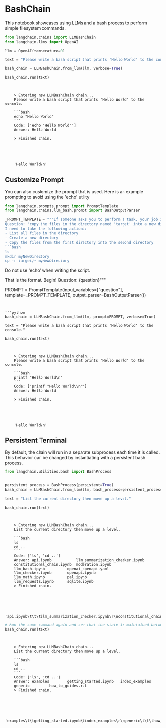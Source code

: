 # BashChain
This notebook showcases using LLMs and a bash process to perform simple filesystem commands.

<!-- WARNING: THIS FILE WAS AUTOGENERATED! DO NOT EDIT! Instead, edit the notebook w/the location & name as this file. -->


```python
from langchain.chains import LLMBashChain
from langchain.llms import OpenAI

llm = OpenAI(temperature=0)

text = "Please write a bash script that prints 'Hello World' to the console."

bash_chain = LLMBashChain.from_llm(llm, verbose=True)

bash_chain.run(text)
```

<CodeOutputBlock lang="python">

```
    
    
    > Entering new LLMBashChain chain...
    Please write a bash script that prints 'Hello World' to the console.
    
    ```bash
    echo "Hello World"
    ```
    Code: ['echo "Hello World"']
    Answer: Hello World
    
    > Finished chain.





    'Hello World\n'
```

</CodeOutputBlock>

## Customize Prompt
You can also customize the prompt that is used. Here is an example prompting to avoid using the 'echo' utility


```python
from langchain.prompts.prompt import PromptTemplate
from langchain.chains.llm_bash.prompt import BashOutputParser

_PROMPT_TEMPLATE = """If someone asks you to perform a task, your job is to come up with a series of bash commands that will perform the task. There is no need to put "#!/bin/bash" in your answer. Make sure to reason step by step, using this format:
Question: "copy the files in the directory named 'target' into a new directory at the same level as target called 'myNewDirectory'"
I need to take the following actions:
- List all files in the directory
- Create a new directory
- Copy the files from the first directory into the second directory
```bash
ls
mkdir myNewDirectory
cp -r target/* myNewDirectory
```

Do not use 'echo' when writing the script.

That is the format. Begin!
Question: {question}"""

PROMPT = PromptTemplate(input_variables=["question"], template=_PROMPT_TEMPLATE, output_parser=BashOutputParser())
```


```python
bash_chain = LLMBashChain.from_llm(llm, prompt=PROMPT, verbose=True)

text = "Please write a bash script that prints 'Hello World' to the console."

bash_chain.run(text)
```

<CodeOutputBlock lang="python">

```
    
    
    > Entering new LLMBashChain chain...
    Please write a bash script that prints 'Hello World' to the console.
    
    ```bash
    printf "Hello World\n"
    ```
    Code: ['printf "Hello World\\n"']
    Answer: Hello World
    
    > Finished chain.





    'Hello World\n'
```

</CodeOutputBlock>

## Persistent Terminal

By default, the chain will run in a separate subprocess each time it is called. This behavior can be changed by instantiating with a persistent bash process.


```python
from langchain.utilities.bash import BashProcess


persistent_process = BashProcess(persistent=True)
bash_chain = LLMBashChain.from_llm(llm, bash_process=persistent_process, verbose=True)

text = "List the current directory then move up a level."

bash_chain.run(text)
```

<CodeOutputBlock lang="python">

```
    
    
    > Entering new LLMBashChain chain...
    List the current directory then move up a level.
    
    ```bash
    ls
    cd ..
    ```
    Code: ['ls', 'cd ..']
    Answer: api.ipynb			llm_summarization_checker.ipynb
    constitutional_chain.ipynb	moderation.ipynb
    llm_bash.ipynb			openai_openapi.yaml
    llm_checker.ipynb		openapi.ipynb
    llm_math.ipynb			pal.ipynb
    llm_requests.ipynb		sqlite.ipynb
    > Finished chain.





    'api.ipynb\t\t\tllm_summarization_checker.ipynb\r\nconstitutional_chain.ipynb\tmoderation.ipynb\r\nllm_bash.ipynb\t\t\topenai_openapi.yaml\r\nllm_checker.ipynb\t\topenapi.ipynb\r\nllm_math.ipynb\t\t\tpal.ipynb\r\nllm_requests.ipynb\t\tsqlite.ipynb'
```

</CodeOutputBlock>


```python
# Run the same command again and see that the state is maintained between calls
bash_chain.run(text)
```

<CodeOutputBlock lang="python">

```
    
    
    > Entering new LLMBashChain chain...
    List the current directory then move up a level.
    
    ```bash
    ls
    cd ..
    ```
    Code: ['ls', 'cd ..']
    Answer: examples		getting_started.ipynb	index_examples
    generic			how_to_guides.rst
    > Finished chain.





    'examples\t\tgetting_started.ipynb\tindex_examples\r\ngeneric\t\t\thow_to_guides.rst'
```

</CodeOutputBlock>
